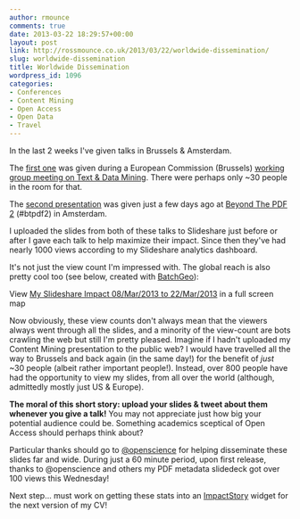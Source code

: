 ```yaml
---
author: rmounce
comments: true
date: 2013-03-22 18:29:57+00:00
layout: post
link: http://rossmounce.co.uk/2013/03/22/worldwide-dissemination/
slug: worldwide-dissemination
title: Worldwide Dissemination
wordpress_id: 1096
categories:
- Conferences
- Content Mining
- Open Access
- Open Data
- Travel
---
```


In the last 2 weeks I've given talks in Brussels & Amsterdam.

The [first one](http://www.slideshare.net/rossmounce/content-mining) was given during a European Commission (Brussels) [working group meeting on Text & Data Mining](http://ec.europa.eu/licences-for-europe-dialogue/). There were perhaps only ~30 people in the room for that.

The [second presentation](http://www.slideshare.net/rossmounce/simple-additions-to-metadata) was given just a few days ago at [Beyond The PDF 2](http://www.force11.org/Making%20It%20Happen) (#btpdf2) in Amsterdam.

I uploaded the slides from both of these talks to Slideshare just before or after I gave each talk to help maximize their impact. Since then they've had nearly 1000 views according to my Slideshare analytics dashboard. 

It's not just the view count I'm impressed with. The global reach is also pretty cool too (see below, created with [BatchGeo](http://batchgeo.com/)):



View [My Slideshare Impact 08/Mar/2013 to 22/Mar/2013](http://batchgeo.com/map/e0bdbb15ffd5788d79c740488f929919) in a full screen map



Now obviously, these view counts don't always mean that the viewers always went through all the slides, and a minority of the view-count are bots crawling the web but still I'm pretty pleased. Imagine if I hadn't uploaded my Content Mining presentation to the public web? I would have travelled all the way to Brussels and back again (in the same day!) for the benefit of *just* ~30 people (albeit rather important people!). Instead, over 800 people have had the opportunity to view my slides, from all over the world (although, admittedly mostly just US & Europe).

**The moral of this short story: upload your slides & tweet about them whenever you give a talk!** 
You may not appreciate just how big your potential audience could be. Something academics sceptical of Open Access should perhaps think about?

Particular thanks should go to [@openscience](https://twitter.com/openscience) for helping disseminate these slides far and wide. During just a 60 minute period, upon first release, thanks to @openscience and others my PDF metadata slidedeck got over 100 views this Wednesday!

Next step... must work on getting these stats into an [ImpactStory](http://impactstory.org/) widget for the next version of my CV!
